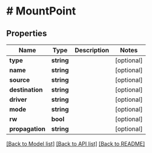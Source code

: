 # # MountPoint

## Properties

Name | Type | Description | Notes
------------ | ------------- | ------------- | -------------
**type** | **string** |  | [optional]
**name** | **string** |  | [optional]
**source** | **string** |  | [optional]
**destination** | **string** |  | [optional]
**driver** | **string** |  | [optional]
**mode** | **string** |  | [optional]
**rw** | **bool** |  | [optional]
**propagation** | **string** |  | [optional]

[[Back to Model list]](../../README.md#models) [[Back to API list]](../../README.md#endpoints) [[Back to README]](../../README.md)
